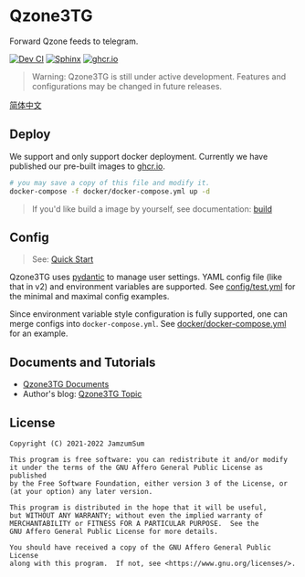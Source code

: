 # Qzone3TG

Forward Qzone feeds to telegram.

[![Dev CI](https://github.com/JamzumSum/Qzone2TG/actions/workflows/ci.yml/badge.svg?branch=v3%2Fdev)](https://github.com/JamzumSum/Qzone2TG/actions/workflows/ci.yml)
[![Sphinx](https://img.shields.io/github/workflow/status/JamzumSum/Qzone2TG/pages%20build%20and%20deployment/gh-pages?label=Sphinx&logo=github)][doc]
[![ghcr.io](https://img.shields.io/github/workflow/status/JamzumSum/Qzone2TG/Build%20Docker%20Image?label=ghcr.io&logo=docker)][ghcr]

> Warning: Qzone3TG is still under active development. Features and configurations may be changed in future releases.

[简体中文](README.zh-cn.md)

## Deploy

We support and only support docker deployment. Currently we have published our pre-built images
to [ghcr.io][ghcr].

``` sh
# you may save a copy of this file and modify it.
docker-compose -f docker/docker-compose.yml up -d
```

> If you'd like build a image by yourself, see documentation: [build](https://jamzumsum.github.io/Qzone2TG/build.html#docker)

## Config

> See: [Quick Start](https://jamzumsum.github.io/Qzone2TG/quickstart.html#id3)

Qzone3TG uses [pydantic](https://pydantic-docs.helpmanual.io/usage/settings) to manage user settings. YAML config file (like that in v2) and environment variables are supported. See [config/test.yml](config/test.yml) for the minimal and maximal config examples.

Since environment variable style configuration is fully supported, one can merge configs into `docker-compose.yml`. See [docker/docker-compose.yml](docker/docker-compose.yml) for an example.

## Documents and Tutorials

- [Qzone3TG Documents][doc]
- Author's blog: [Qzone3TG Topic](https://zzsblog.top/Products/Qzone3TG/index.html)

## License

```
Copyright (C) 2021-2022 JamzumSum

This program is free software: you can redistribute it and/or modify
it under the terms of the GNU Affero General Public License as published
by the Free Software Foundation, either version 3 of the License, or
(at your option) any later version.

This program is distributed in the hope that it will be useful,
but WITHOUT ANY WARRANTY; without even the implied warranty of
MERCHANTABILITY or FITNESS FOR A PARTICULAR PURPOSE.  See the
GNU Affero General Public License for more details.

You should have received a copy of the GNU Affero General Public License
along with this program.  If not, see <https://www.gnu.org/licenses/>.
```


[doc]: https://jamzumsum.github.io/Qzone2TG
[ghcr]: https://github.com/JamzumSum/Qzone2TG/pkgs/container/qzone3tg/latest

